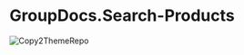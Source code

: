 # GroupDocs.Search-Products

![Copy2ThemeRepo](https://github.com/groupdocs-search/GroupDocs.Search-Products/actions/workflows/main.yml/badge.svg)

